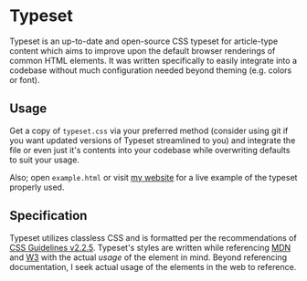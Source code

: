 # Typeset

Typeset is an up-to-date and open-source CSS typeset for article-type content which aims to improve upon the default browser renderings of common HTML elements. It was written specifically to easily integrate into a codebase without much configuration needed beyond theming (e.g. colors or font).

## Usage

Get a copy of `typeset.css` via your preferred method (consider using git if you want updated versions of Typeset streamlined to you) and integrate the file or even just it's contents into your codebase while overwriting defaults to suit your usage.

Also; open `example.html` or visit [my website](https://kikoi.site) for a live example of the typeset properly used.

## Specification

Typeset utilizes classless CSS and is formatted per the recommendations of [CSS Guidelines v2.2.5](https://cssguidelin.es/). Typeset's styles are written while referencing [MDN](https://developer.mozilla.org/en-US/docs/Web/HTML/Element/a) and [W3](https://www.w3schools.com/tags/default.asp) with the actual *usage* of the element in mind. Beyond referencing documentation, I seek actual usage of the elements in the web to reference.
